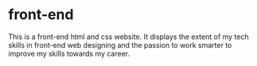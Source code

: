 # front-end
This is a front-end html and css website. It displays the extent of my tech skills in front-end web designing and the passion to work smarter to improve my skills
towards my career.
